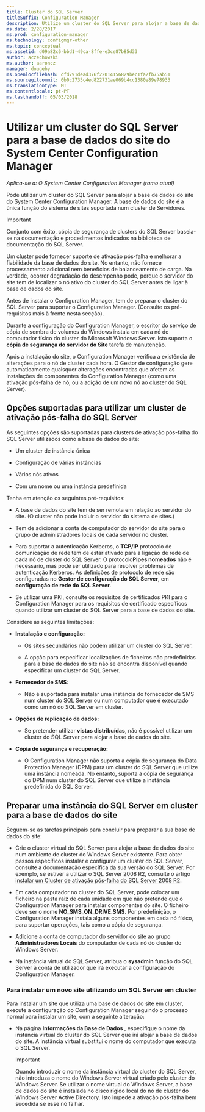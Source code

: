 ```yaml
---
title: Cluster do SQL Server
titleSuffix: Configuration Manager
description: Utilize um cluster do SQL Server para alojar a base de dados do site do System Center Configuration Manager. Inclui informações sobre as opções suportadas.
ms.date: 2/28/2017
ms.prod: configuration-manager
ms.technology: configmgr-other
ms.topic: conceptual
ms.assetid: d09a82c6-bbd1-49ca-8ffe-e3ce87b85d33
author: aczechowski
ms.author: aaroncz
manager: dougeby
ms.openlocfilehash: dfd791dead376f22014156829bec1fa2fb75ab51
ms.sourcegitcommit: 0b0c2735c4ed822731ae069b4cc1380e89e78933
ms.translationtype: MT
ms.contentlocale: pt-PT
ms.lasthandoff: 05/03/2018
---
```

# <a name="use-a-sql-server-cluster-for-the-system-center-configuration-manager-site-database"></a>Utilizar um cluster do SQL Server para a base de dados do site do System Center Configuration Manager

*Aplica-se a: O System Center Configuration Manager (ramo atual)*


 Pode utilizar um cluster do SQL Server para alojar a base de dados do site do System Center Configuration Manager. A base de dados do site é a única função do sistema de sites suportada num cluster de Servidores.  

> [!IMPORTANT]  
>  Conjunto com êxito, cópia de segurança de clusters do SQL Server baseia-se na documentação e procedimentos indicados na biblioteca de documentação do SQL Server.  

 Um cluster pode fornecer suporte de ativação pós-falha e melhorar a fiabilidade da base de dados do site. No entanto, não fornece processamento adicional nem benefícios de balanceamento de carga. Na verdade, ocorrer degradação do desempenho pode, porque o servidor do site tem de localizar o nó ativo do cluster do SQL Server antes de ligar à base de dados do site.  

 Antes de instalar o Configuration Manager, tem de preparar o cluster do SQL Server para suportar o Configuration Manager. (Consulte os pré-requisitos mais à frente nesta secção).  

 Durante a configuração do Configuration Manager, o escritor do serviço de cópia de sombra de volumes do Windows instala em cada nó de computador físico do cluster do Microsoft Windows Server. Isto suporta o **cópia de segurança do servidor do Site** tarefa de manutenção.  

 Após a instalação do site, o Configuration Manager verifica a existência de alterações para o nó de cluster cada hora. O Gestor de configuração gere automaticamente quaisquer alterações encontradas que afetem as instalações de componentes do Configuration Manager (como uma ativação pós-falha de nó, ou a adição de um novo nó ao cluster do SQL Server).  

## <a name="supported-options-for-using-a-sql-server-failover-cluster"></a>Opções suportadas para utilizar um cluster de ativação pós-falha do SQL Server

As seguintes opções são suportadas para clusters de ativação pós-falha do SQL Server utilizados como a base de dados do site:

-   Um cluster de instância única  

-   Configuração de várias instâncias  

-   Vários nós ativos  

-   Com um nome ou uma instância predefinida  

Tenha em atenção os seguintes pré-requisitos:  

-   A base de dados do site tem de ser remota em relação ao servidor do site. (O cluster não pode incluir o servidor do sistema de sites.)  

-   Tem de adicionar a conta de computador do servidor do site para o grupo de administradores locais de cada servidor no cluster.  

-   Para suportar a autenticação Kerberos, o **TCP/IP** protocolo de comunicação de rede tem de estar ativado para a ligação de rede de cada nó de cluster do SQL Server. O protocolo**Pipes nomeados** não é necessário, mas pode ser utilizado para resolver problemas de autenticação Kerberos. As definições de protocolo de rede são configuradas no **Gestor de configuração do SQL Server**, em **configuração de rede do SQL Server**.  

-   Se utilizar uma PKI, consulte os requisitos de certificados PKI para o Configuration Manager para os requisitos de certificado específicos quando utilizar um cluster do SQL Server para a base de dados do site.  

Considere as seguintes limitações:  

-   **Instalação e configuração:**  

    -   Os sites secundários não podem utilizar um cluster do SQL Server.  

    -   A opção para especificar localizações de ficheiros não predefinidas para a base de dados do site não se encontra disponível quando especificar um cluster do SQL Server.  

-   **Fornecedor de SMS:**  

    -   Não é suportada para instalar uma instância do fornecedor de SMS num cluster do SQL Server ou num computador que é executado como um nó do SQL Server em cluster.  

-   **Opções de replicação de dados:**  

    -   Se pretender utilizar **vistas distribuídas**, não é possível utilizar um cluster do SQL Server para alojar a base de dados do site.  

-   **Cópia de segurança e recuperação:**  

    -   O Configuration Manager não suporta a cópia de segurança do Data Protection Manager (DPM) para um cluster do SQL Server que utilize uma instância nomeada. No entanto, suporta a cópia de segurança do DPM num cluster do SQL Server que utilize a instância predefinida do SQL Server.  

## <a name="prepare-a-clustered-sql-server-instance-for-the-site-database"></a>Preparar uma instância do SQL Server em cluster para a base de dados do site  

Seguem-se as tarefas principais para concluir para preparar a sua base de dados do site:

-   Crie o cluster virtual do SQL Server para alojar a base de dados do site num ambiente de cluster do Windows Server existente. Para obter passos específicos instalar e configurar um cluster do SQL Server, consulte a documentação específica da sua versão do SQL Server. Por exemplo, se estiver a utilizar o SQL Server 2008 R2, consulte o artigo [instalar um Cluster de ativação pós-falha do SQL Server 2008 R2](http://go.microsoft.com/fwlink/p/?LinkId=240231).  

-   Em cada computador no cluster do SQL Server, pode colocar um ficheiro na pasta raiz de cada unidade em que não pretende que o Configuration Manager para instalar componentes do site. O ficheiro deve ser o nome **NO_SMS_ON_DRIVE.SMS**. Por predefinição, o Configuration Manager instala alguns componentes em cada nó físico, para suportar operações, tais como a cópia de segurança.  

-   Adicione a conta de computador do servidor do site ao grupo **Administradores Locais** do computador de cada nó do cluster do Windows Server.  

-   Na instância virtual do SQL Server, atribua o **sysadmin** função do SQL Server à conta de utilizador que irá executar a configuração do Configuration Manager.  

### <a name="to-install-a-new-site-using-a-clustered-sql-server"></a>Para instalar um novo site utilizando um SQL Server em cluster  
 Para instalar um site que utiliza uma base de dados do site em cluster, execute a configuração do Configuration Manager seguindo o processo normal para instalar um site, com a seguinte alteração:  

-   Na página **Informações da Base de Dados** , especifique o nome da instância virtual do cluster do SQL Server que irá alojar a base de dados do site. A instância virtual substitui o nome do computador que executa o SQL Server.  

    > [!IMPORTANT]  
    >  Quando introduzir o nome da instância virtual do cluster do SQL Server, não introduza o nome do Windows Server virtual criado pelo cluster do Windows Server. Se utilizar o nome virtual do Windows Server, a base de dados do site é instalada no disco rígido local do nó de cluster do Windows Server Active Directory. Isto impede a ativação pós-falha bem sucedida se esse nó falhar.  
